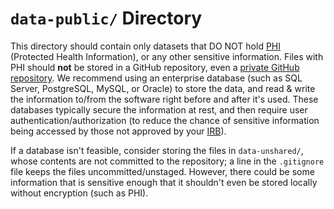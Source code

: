 `data-public/` Directory
=========

This directory should contain only datasets that DO NOT hold [PHI](https://www.hhs.gov/answers/hipaa/what-is-phi/index.html) (Protected Health Information), or any other sensitive information.  Files with PHI should **not** be stored in a GitHub repository, even a [private GitHub repository](https://help.github.com/articles/publicizing-or-hiding-your-private-contributions-on-your-profile/).  We recommend using an enterprise database (such as SQL Server, PostgreSQL, MySQL, or Oracle) to store the data, and read & write the information to/from the software right before and after it's used.  These databases typically secure the information at rest, and then require user authentication/authorization (to reduce the chance of sensitive information being accessed by those not approved by your [IRB](https://en.wikipedia.org/wiki/Institutional_review_board)). 

If a database isn't feasible, consider storing the files in `data-unshared/`, whose contents are not committed to the repository; a line in the `.gitignore` file keeps the files uncommitted/unstaged.  However, there could be some information that is sensitive enough that it shouldn't even be stored locally without encryption (such as PHI).

